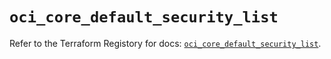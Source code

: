 # `oci_core_default_security_list`

Refer to the Terraform Registory for docs: [`oci_core_default_security_list`](https://registry.terraform.io/providers/oracle/oci/6.18.0/docs/resources/core_default_security_list).
